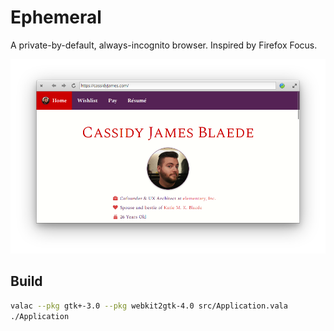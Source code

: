 # Ephemeral

A private-by-default, always-incognito browser. Inspired by Firefox Focus.

![Screenshot](screenshot.png)

## Build

```bash
valac --pkg gtk+-3.0 --pkg webkit2gtk-4.0 src/Application.vala
./Application
```

